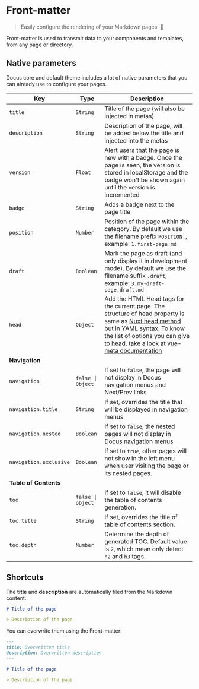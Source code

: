# Front-matter

> Easily configure the rendering of your Markdown pages. 📝

Front-matter is used to transmit data to your components and templates, from any page or directory.

## Native parameters

Docus core and default theme includes a lot of native parameters that you can already use to configure your pages.

| Key | Type | Description |
|---------|--------| -----|
| `title` | `String` | Title of the page (will also be injected in metas) |
| `description` | `String` | Description of the page, will be added below the title and injected into the metas |
| `version` | `Float` | Alert users that the page is new with a badge. Once the page is seen, the version is stored in localStorage and the badge won't be shown again until the version is incremented  |
| `badge` | `String` | Adds a badge next to the page title |
| `position` | `Number` | Position of the page within the category. By default we use the filename prefix `POSITION.`, example: `1.first-page.md` |
| `draft` | `Boolean` | Mark the page as draft (and only display it in development mode). By default we use the filename suffix `.draft`, example: `3.my-draft-page.draft.md` |
| `head` | `Object` | Add the HTML Head tags for the current page. The structure of head property is same as [Nuxt head method](https://nuxtjs.org/docs/2.x/components-glossary/pages-head/) but in YAML syntax. To know the list of options you can give to head, take a look at [vue-meta documentation](https://vue-meta.nuxtjs.org/api/#metainfo-properties) |
| **Navigation** | | |
| `navigation` | `false \| Object` | If set to `false`, the page will not display in Docus navigation menus and Next/Prev links |
| `navigation.title` | `String` | If set, overrides the title that will be displayed in navigation menus |
| `navigation.nested`| `Boolean`| If set to `false`, the nested pages will not display in Docus navigation menus |
| `navigation.exclusive` | `Boolean` | If set to `true`, other pages will not show in the left menu when user visiting the page or its nested pages. |
| **Table of Contents** | | |
| `toc` | `false \| object` | If set to `false`, it will disable the table of contents generation. |
| `toc.title` | `String` | If set, overrides the title of table of contents section. |
| `toc.depth` | `Number` | Determine the depth of generated TOC. Default value is `2`, which mean only detect `h2` and `h3` tags. |

## Shortcuts

The **title** and **description** are automatically filed from the Markdown content:

```md
# Title of the page

> Description of the page
```

You can overwrite them using the Front-matter:

```md
---
title: Overwritten title
description: Overwritten description
---

# Title of the page

> Description of the page
```
